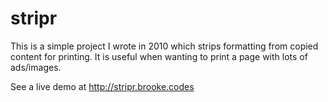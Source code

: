 # stripr

This is a simple project I wrote in 2010 which strips formatting from copied content for printing. It is useful when wanting to print a page with lots of ads/images. 

See a live demo at http://stripr.brooke.codes